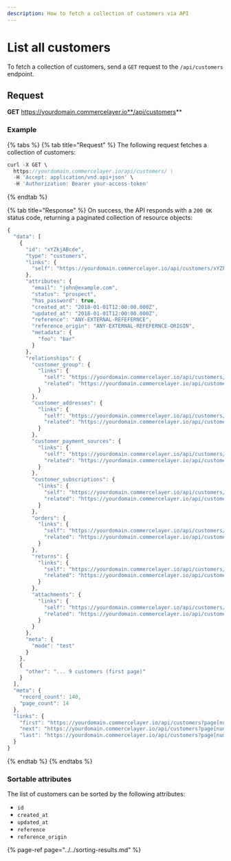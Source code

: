 ```yaml
---
description: How to fetch a collection of customers via API
---
```


# List all customers

To fetch a collection of customers, send a `GET` request to the `/api/customers` endpoint.

## Request

**GET** https://yourdomain.commercelayer.io**/api/customers**

### **Example**

{% tabs %}
{% tab title="Request" %}
The following request fetches a collection of customers:

```javascript
curl -X GET \
  https://yourdomain.commercelayer.io/api/customers/ \
  -H 'Accept: application/vnd.api+json' \
  -H 'Authorization: Bearer your-access-token'
```
{% endtab %}

{% tab title="Response" %}
On success, the API responds with a `200 OK` status code, returning a paginated collection of resource objects:

```javascript
{
  "data": [
    {
      "id": "xYZkjABcde",
      "type": "customers",
      "links": {
        "self": "https://yourdomain.commercelayer.io/api/customers/xYZkjABcde"
      },
      "attributes": {
        "email": "john@example.com",
        "status": "prospect",
        "has_password": true,
        "created_at": "2018-01-01T12:00:00.000Z",
        "updated_at": "2018-01-01T12:00:00.000Z",
        "reference": "ANY-EXTERNAL-REFEFERNCE",
        "reference_origin": "ANY-EXTERNAL-REFEFERNCE-ORIGIN",
        "metadata": {
          "foo": "bar"
        }
      },
      "relationships": {
        "customer_group": {
          "links": {
            "self": "https://yourdomain.commercelayer.io/api/customers/xYZkjABcde/relationships/customer_group",
            "related": "https://yourdomain.commercelayer.io/api/customers/xYZkjABcde/customer_group"
          }
        },
        "customer_addresses": {
          "links": {
            "self": "https://yourdomain.commercelayer.io/api/customers/xYZkjABcde/relationships/customer_addresses",
            "related": "https://yourdomain.commercelayer.io/api/customers/xYZkjABcde/customer_addresses"
          }
        },
        "customer_payment_sources": {
          "links": {
            "self": "https://yourdomain.commercelayer.io/api/customers/xYZkjABcde/relationships/customer_payment_sources",
            "related": "https://yourdomain.commercelayer.io/api/customers/xYZkjABcde/customer_payment_sources"
          }
        },
        "customer_subscriptions": {
          "links": {
            "self": "https://yourdomain.commercelayer.io/api/customers/xYZkjABcde/relationships/customer_subscriptions",
            "related": "https://yourdomain.commercelayer.io/api/customers/xYZkjABcde/customer_subscriptions"
          }
        },
        "orders": {
          "links": {
            "self": "https://yourdomain.commercelayer.io/api/customers/xYZkjABcde/relationships/orders",
            "related": "https://yourdomain.commercelayer.io/api/customers/xYZkjABcde/orders"
          }
        },
        "returns": {
          "links": {
            "self": "https://yourdomain.commercelayer.io/api/customers/xYZkjABcde/relationships/returns",
            "related": "https://yourdomain.commercelayer.io/api/customers/xYZkjABcde/returns"
          }
        },
        "attachments": {
          "links": {
            "self": "https://yourdomain.commercelayer.io/api/customers/xYZkjABcde/relationships/attachments",
            "related": "https://yourdomain.commercelayer.io/api/customers/xYZkjABcde/attachments"
          }
        }
      },
      "meta": {
        "mode": "test"
      }
    },
    {
      "other": "... 9 customers (first page)"
    }
  ],
  "meta": {
    "record_count": 140,
    "page_count": 14
  },
  "links": {
    "first": "https://yourdomain.commercelayer.io/api/customers?page[number]=1&page[size]=10",
    "next": "https://yourdomain.commercelayer.io/api/customers?page[number]=2&page[size]=10",
    "last": "https://yourdomain.commercelayer.io/api/customers?page[number]=14&page[size]=10"
  }
}
```
{% endtab %}
{% endtabs %}

### Sortable attributes

The list of customers can be sorted by the following attributes:

* `id`
* `created_at`
* `updated_at`
* `reference`
* `reference_origin`

{% page-ref page="../../sorting-results.md" %}

